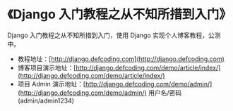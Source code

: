 # 《Django 入门教程之从不知所措到入门》
Django 入门教程之从不知所措到入门，使用 Django 实现个人博客教程，公测中。

- 教程地址：[http://django.defcoding.com](http://django.defcoding.com)
- 博客项目演示地址：[http://django.defcoding.com/demo/article/index/](http://django.defcoding.com/demo/article/index/)
- 项目 Admin 演示地址：[http://django.defcoding.com/demo/admin/](http://django.defcoding.com/demo/admin/) 用户名/密码(admin/admin1234)
